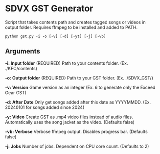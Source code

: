 # SDVX GST Generator
Script that takes contents path and creates tagged songs or videos in output folder.
Requires ffmpeg to be installed and added to PATH.
```
python gst.py -i -o [-v] [-d] [-yt] [-j] [-vb]
```

## Arguments
**-i: Input folder** (REQUIRED) Path to your contents folder. (Ex. ./KFC/contents)

**-o: Output folder** (REQUIRED) Path to your GST folder. (Ex. ./SDVX_GST/)

**-v: Version** Game version as an integer (Ex. 6 to generate only the Exceed Gear GST)

**-d: After Date** Only get songs added after this date as YYYYMMDD. (Ex. 20240101 for songs added since 2024)

**-y: Video** Create GST as .mp4 video files instead of audio files. Automatically uses the song jacket as the video. (Defaults false)

**-vb: Verbose** Verbose ffmpeg output. Disables progress bar. (Defaults false)

**-j: Jobs** Number of jobs. Dependent on CPU core count. (Defaults to 2)

